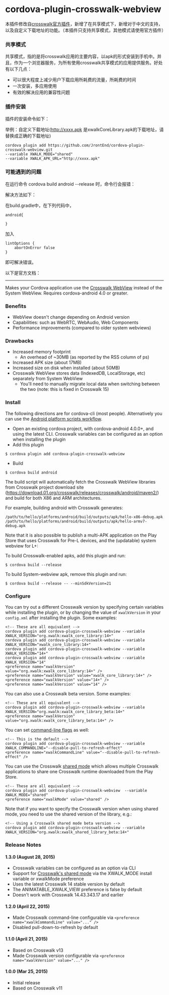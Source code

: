 # cordova-plugin-crosswalk-webview

本插件修改自[crosswalk官方插件](https://github.com/crosswalk-project/cordova-plugin-crosswalk-webview)，新增了在共享模式下，新增对于中文的支持，以及自定义下载地址的功能。（本插件只支持共享模式，其他模式请使用官方插件）

### 共享模式

共享模式，指的是将crosswalk应用的主要内容，以apk的形式安装到手机中。并且，作为一个浏览器服务，为所有使用crosswalk共享模式的应用提供服务。好处有以下几点：

* 可以很大程度上减少用户下载应用所耗费的流量，所耗费的时间
* 一次安装，多应用使用
* 有效的解决应用的兼容性问题

### 插件安装

插件的安装命令如下：

举例：自定义下载地址(http://xxxx.apk 是xwalkCoreLibrary.apk的下载地址，请替换成正确的下载地址)

```
cordova plugin add https://github.com/JrontEnd/cordova-plugin-crosswalk-webview.git  
--variable XWALK_MODE="shared" 
--variable XWALK_APK_URL="http://xxxx.apk"
```

### 可能遇到的问题

在运行命令 cordova build android --release 时，命令行会报错：

解决方法如下：

在build.gradle中，在下列代码中，

```
android{

}
```

加入

```
lintOptions {
    abortOnError false
}
```

即可解决错误。

以下是官方文档：

***

Makes your Cordova application use the [Crosswalk WebView](https://crosswalk-project.org/)
instead of the System WebView. Requires cordova-android 4.0 or greater.

### Benefits

* WebView doesn't change depending on Android version
* Capabilities: such as WebRTC, WebAudio, Web Components
* Performance improvements (compared to older system webviews)


### Drawbacks

* Increased memory footprint
  * An overhead of ~30MB (as reported by the RSS column of ps)
* Increased APK size (about 17MB)
* Increased size on disk when installed (about 50MB)
* Crosswalk WebView stores data (IndexedDB, LocalStorage, etc) separately from System WebView
  * You'll need to manually migrate local data when switching between the two (note: this is fixed in Crosswalk 15)

### Install

The following directions are for cordova-cli (most people).  Alternatively you can use the [Android platform scripts workflow](PlatformScriptsWorkflow.md).

* Open an existing cordova project, with cordova-android 4.0.0+, and using the latest CLI. Crosswalk variables can be configured as an option when installing the plugin
* Add this plugin

```
$ cordova plugin add cordova-plugin-crosswalk-webview
```

* Build
```
$ cordova build android
```
The build script will automatically fetch the Crosswalk WebView libraries from Crosswalk project download site (https://download.01.org/crosswalk/releases/crosswalk/android/maven2/) and build for both X86 and ARM architectures.

For example, building android with Crosswalk generates:

```
/path/to/hello/platforms/android/build/outputs/apk/hello-x86-debug.apk
/path/to/hello/platforms/android/build/outputs/apk/hello-armv7-debug.apk
```

Note that it is also possible to publish a multi-APK application on the Play Store that uses Crosswalk for Pre-L devices, and the (updatable) system webview for L+:

To build Crosswalk-enabled apks, add this plugin and run:

    $ cordova build --release

To build System-webview apk, remove this plugin and run:

    $ cordova build --release -- --minSdkVersion=21

### Configure

You can try out a different Crosswalk version by specifying certain variables while installing the plugin, or by changing the value of `xwalkVersion` in your `config.xml` after installing the plugin. Some examples:

    <!-- These are all equivalent -->
    cordova plugin add cordova-plugin-crosswalk-webview --variable XWALK_VERSION="org.xwalk:xwalk_core_library:14+"
    cordova plugin add cordova-plugin-crosswalk-webview --variable XWALK_VERSION="xwalk_core_library:14+"
    cordova plugin add cordova-plugin-crosswalk-webview --variable XWALK_VERSION="14+"
    cordova plugin add cordova-plugin-crosswalk-webview --variable XWALK_VERSION="14"
    <preference name="xwalkVersion" value="org.xwalk:xwalk_core_library:14+" />
    <preference name="xwalkVersion" value="xwalk_core_library:14+" />
    <preference name="xwalkVersion" value="14+" />
    <preference name="xwalkVersion" value="14" />

You can also use a Crosswalk beta version. Some examples:

    <!-- These are all equivalent -->
    cordova plugin add cordova-plugin-crosswalk-webview --variable XWALK_VERSION="org.xwalk:xwalk_core_library_beta:14+"
    <preference name="xwalkVersion" value="org.xwalk:xwalk_core_library_beta:14+" />

You can set [command-line flags](http://peter.sh/experiments/chromium-command-line-switches/) as well:

    <!-- This is the default -->
    cordova plugin add cordova-plugin-crosswalk-webview --variable XWALK_COMMANDLINE="--disable-pull-to-refresh-effect"
    <preference name="xwalkCommandLine" value="--disable-pull-to-refresh-effect" />

You can use the Crosswalk [shared mode](https://crosswalk-project.org/documentation/shared_mode.html) which allows multiple Crosswalk applications to share one Crosswalk runtime downloaded from the Play Store.

    <!-- These are all equivalent -->
    cordova plugin add cordova-plugin-crosswalk-webview  --variable XWALK_MODE="shared"
    <preference name="xwalkMode" value="shared" />
Note that if you want to specify the Crosswalk version when using shared mode, you need to use the shared version of the library, e.g.: 

    <!-- Using a Crosswalk shared mode beta version -->
    cordova plugin add cordova-plugin-crosswalk-webview --variable XWALK_VERSION="org.xwalk:xwalk_shared_library_beta:14+"


### Release Notes

#### 1.3.0 (August 28, 2015)
* Crosswalk variables can be configured as an option via CLI
* Support for [Crosswalk's shared mode](https://crosswalk-project.org/documentation/shared_mode.html) via the XWALK_MODE install variable or xwalkMode preference
* Uses the latest Crosswalk 14 stable version by default
* The ANIMATABLE_XWALK_VIEW preference is false by default
* Doesn't work with Crosswalk 14.43.343.17 and earlier

#### 1.2.0 (April 22, 2015)
* Made Crosswalk command-line configurable via `<preference name="xwalkCommandLine" value="..." />`
* Disabled pull-down-to-refresh by default

#### 1.1.0 (April 21, 2015)
* Based on Crosswalk v13
* Made Crosswalk version configurable via `<preference name="xwalkVersion" value="..." />`

#### 1.0.0 (Mar 25, 2015)
* Initial release
* Based on Crosswalk v11
